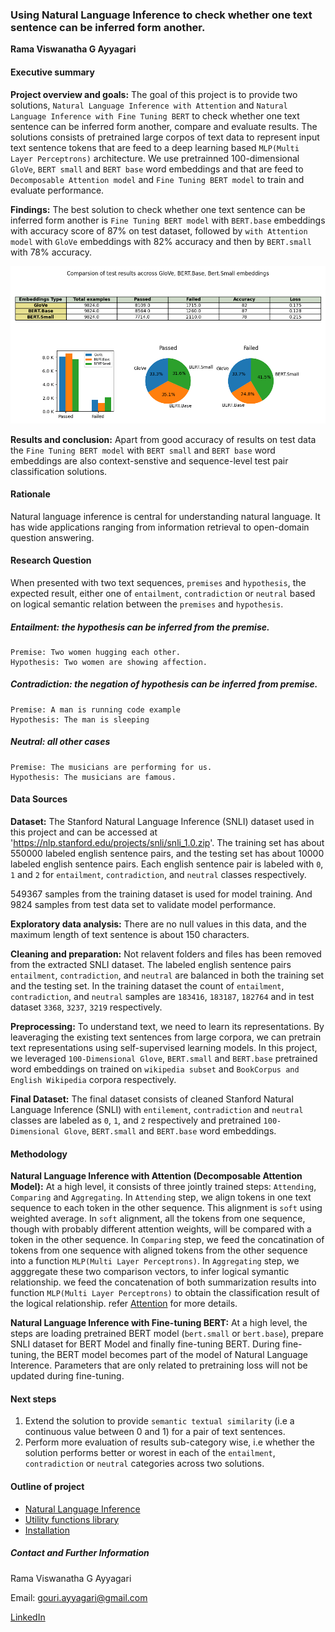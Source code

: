### Using Natural Language Inference to check whether one text sentence can be inferred form another.

**Rama Viswanatha G Ayyagari**

#### Executive summary

**Project overview and goals:** The goal of this project is to provide two solutions, `Natural Language Inference with Attention` and `Natural Language Inference with Fine Tuning BERT` to check whether one text sentence can be inferred form another, compare and evaluate results. The solutions consists of pretrained large corpos of text data to represent input text sentence tokens that are feed to a deep learning based `MLP(Multi Layer Perceptrons)` architecture. We use pretrainned 100-dimensional `GloVe`, `BERT small` and `BERT base` word embeddings and that are feed to `Decomposable Attention model` and `Fine Tuning BERT model` to train and evaluate performance.

**Findings:** The best solution to check whether one text sentence can be inferred form another is `Fine Tuning BERT model` with `BERT.base` embeddings with accuracy score of 87% on test dataset, followed by `with Attention model` with `GloVe` embeddings with 82% accuracy and then by `BERT.small` with 78% accuracy.

![NLI Solutions Comparison](images/readme/NLI.Solutions.Comparison.png)

**Results and conclusion:** Apart from good accuracy of results on test data the `Fine Tuning BERT model` with `BERT small` and `BERT base` word embeddings are also context-senstive and sequence-level test pair classification solutions.

#### Rationale
Natural language inference is central for understanding natural language. It has wide applications ranging from information retrieval to open-domain question answering.

#### Research Question
When presented with two text sequences, `premises` and `hypothesis`, the expected result, either one of `entailment`, `contradiction` or `neutral` based on logical semantic relation between the `premises` and `hypothesis`.

##### Entailment: the hypothesis can be inferred from the premise.
    Premise: Two women hugging each other.
    Hypothesis: Two women are showing affection.
##### Contradiction: the negation of hypothesis can be inferred from premise.
    Premise: A man is running code example
    Hypothesis: The man is sleeping
##### Neutral: all other cases
    Premise: The musicians are performing for us.
    Hypothesis: The musicians are famous.

#### Data Sources

**Dataset:** The Stanford Natural Language Inference (SNLI) dataset used in this project and can be accessed at 'https://nlp.stanford.edu/projects/snli/snli_1.0.zip'. The training set has about 550000 labeled english sentence pairs, and the testing set has about 10000 labeled english sentence pairs. Each english sentence pair is labeled with `0`, `1` and `2` for `entailment`, `contradiction`, and `neutral` classes respectively.

549367 samples from the training dataset is used for model training. And 9824 samples from test data set to validate model performance. 

**Exploratory data analysis:** There are no null values in this data, and the maximum length of text sentence is about 150 characters.

**Cleaning and preparation:** Not relavent folders and files has been removed from the extracted SNLI dataset. The labeled english sentence pairs `entailment`, `contradiction`, and `neutral` are balanced in both the training set and the testing set. In the training dataset the count of `entailment`, `contradiction`, and `neutral` samples are `183416`, `183187`, `182764` and in test dataset `3368`, `3237`, `3219` respectively.

**Preprocessing:** To understand text, we need to learn its representations. By leaveraging the existing text sentences from large corpora, we can pretrain text representations using self-supervised learning models. In this project, we leveraged `100-Dimensional Glove`, `BERT.small` and `BERT.base` pretrained word embeddings on trained on `wikipedia subset` and `BookCorpus and English Wikipedia` corpora respectively.

**Final Dataset:** The final dataset consists of cleaned Stanford Natural Language Inference (SNLI) with `entilement`, `contradiction` and `neutral` classes are labeled as `0`, `1`, and `2` respectively and pretrained `100-Dimensional Glove`, `BERT.small` and `BERT.base` word embeddings.

#### Methodology

**Natural Language Inference with Attention (Decomposable Attention Model):** At a high level, it consists of three jointly trained steps: `Attending`, `Comparing` and `Aggregating`. In `Attending` step, we align tokens in one text sequence to each token in the other sequence. This alignment is `soft` using weighted average. In `soft` alignment, all the tokens from one sequence, though with probably different attention weights, will be compared with a token in the other sequence. In `Comparing` step, we feed the concatination of tokens from one sequence with aligned tokens from the other sequence into a function `MLP(Multi Layer Perceptrons)`. In `Aggregating` step, we agggregate these two comparison vectors, to infer logical symantic relationship. we feed the concatenation of both summarization results into function `MLP(Multi Layer Perceptrons)` to obtain the classification result of the logical relationship. refer [Attention](ATTENTION.md) for more details.

**Natural Language Inference with Fine-tuning BERT:** At a high level, the steps are loading pretrained BERT model (`bert.small` or `bert.base`), prepare SNLI dataset for BERT Model and finally fine-tuning BERT. During fine-tuning, the BERT model becomes part of the model of Natural Language Interence. Parameters that are only related to pretraining loss will not be updated during fine-tuning. 

#### Next steps
1. Extend the solution to provide `semantic textual similarity` (i.e a continuous value between 0 and 1) for a pair of text sentences.
2. Perform more evaluation of results sub-category wise, i.e whether the solution performs better or worest in each of the `entailment`, `contradiction` or `neutral` categories across two solutions.

#### Outline of project

- [Natural Language Inference](nli.ipynb)
- [Utility functions library](utilities.ipynb)
- [Installation](INSTALLATION.md)


##### Contact and Further Information

Rama Viswanatha G Ayyagari

Email: gouri.ayyagari@gmail.com 

[LinkedIn](https://www.linkedin.com/in/ramaayyagari/)